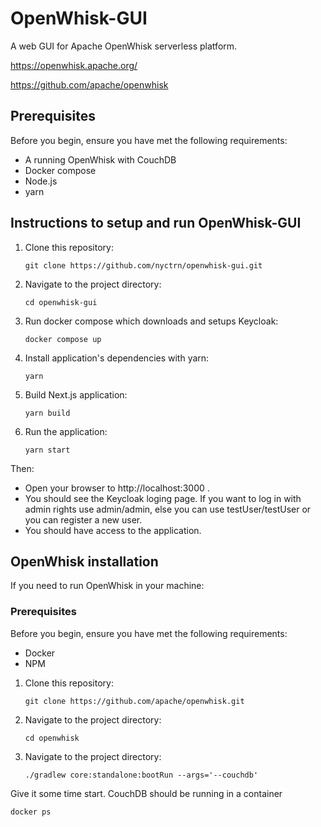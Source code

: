 # OpenWhisk-GUI

A web GUI for Apache OpenWhisk serverless platform.

https://openwhisk.apache.org/

https://github.com/apache/openwhisk

## Prerequisites

Before you begin, ensure you have met the following requirements:

- A running OpenWhisk with CouchDB
- Docker compose
- Node.js
- yarn

## Instructions to setup and run OpenWhisk-GUI

1. Clone this repository:

   ```
   git clone https://github.com/nyctrn/openwhisk-gui.git
   ```

2. Navigate to the project directory:

   ```
   cd openwhisk-gui
   ```

3. Run docker compose which downloads and setups Keycloak:
   ```
   docker compose up
   ```
4. Install application's dependencies with yarn:

   ```
   yarn
   ```

5. Build Next.js application:
   ```
   yarn build
   ```
6. Run the application:
   ```
   yarn start
   ```

Then:

- Open your browser to http://localhost:3000 .
- You should see the Keycloak loging page. If you want to log in with admin rights use admin/admin, else you can use testUser/testUser or you can register a new user.
- You should have access to the application.

## OpenWhisk installation

If you need to run OpenWhisk in your machine:

### Prerequisites

Before you begin, ensure you have met the following requirements:

- Docker
- NPM

1. Clone this repository:

   ```
   git clone https://github.com/apache/openwhisk.git
   ```

2. Navigate to the project directory:

   ```
   cd openwhisk
   ```

3. Navigate to the project directory:

   ```
   ./gradlew core:standalone:bootRun --args='--couchdb'
   ```

Give it some time start. CouchDB should be running in a container

```
docker ps
```
